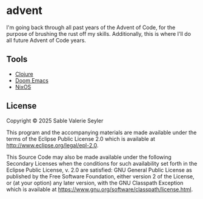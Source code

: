 # advent

I'm going back through all past years of the Advent of Code,
for the purpose of brushing the rust off my skills.
Additionally, this is where I'll do all future Advent of Code years.

## Tools

- [Clojure](https://clojure.org/)
- [Doom Emacs](https://github.com/hlissner/doom-emacs/)
- [NixOS](https://nixos.org/)

## License

Copyright © 2025 Sable Valerie Seyler

This program and the accompanying materials are made available under the
terms of the Eclipse Public License 2.0 which is available at
http://www.eclipse.org/legal/epl-2.0.

This Source Code may also be made available under the following Secondary
Licenses when the conditions for such availability set forth in the Eclipse
Public License, v. 2.0 are satisfied: GNU General Public License as published by
the Free Software Foundation, either version 2 of the License, or (at your
option) any later version, with the GNU Classpath Exception which is available
at https://www.gnu.org/software/classpath/license.html.
